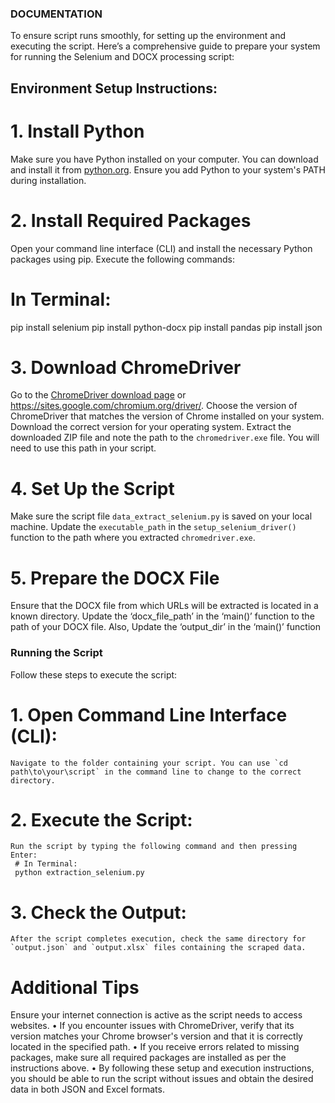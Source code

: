 ### DOCUMENTATION
To ensure script runs smoothly, for setting up the environment and executing the script. Here’s a comprehensive guide to prepare your system for running the Selenium and DOCX processing script:

## Environment Setup Instructions:

# 1. Install Python
Make sure you have Python installed on your computer. You can download and install it from [python.org](https://www.python.org/downloads/). Ensure you add Python to your system's PATH during installation.

# 2. Install Required Packages
Open your command line interface (CLI) and install the necessary Python packages using pip. Execute the following commands:

# In Terminal:
pip install selenium
pip install python-docx
pip install pandas
pip install json

# 3. Download ChromeDriver
 Go to the [ChromeDriver download page](https://googlechromelabs.github.io/chrome-for-testing/) or https://sites.google.com/chromium.org/driver/.
 Choose the version of ChromeDriver that matches the version of Chrome installed on your system.
 Download the correct version for your operating system.
 Extract the downloaded ZIP file and note the path to the `chromedriver.exe` file. You will need to use this path in your script.

# 4. Set Up the Script
 Make sure the script file `data_extract_selenium.py` is saved on your local machine.
 Update the `executable_path` in the `setup_selenium_driver()` function to the path where you extracted `chromedriver.exe`.

# 5. Prepare the DOCX File
 Ensure that the DOCX file from which URLs will be extracted is located in a known directory.
 Update the ‘docx_file_path’ in the ‘main()’ function to the path of your DOCX file.
 Also, Update the ‘output_dir’ in the ‘main()’ function 


### Running the Script

Follow these steps to execute the script:

# 1. Open Command Line Interface (CLI):
    Navigate to the folder containing your script. You can use `cd path\to\your\script` in the command line to change to the correct directory.

# 2. Execute the Script:
    Run the script by typing the following command and then pressing Enter:
     # In Terminal:
     python extraction_selenium.py    

# 3. Check the Output:
    After the script completes execution, check the same directory for `output.json` and `output.xlsx` files containing the scraped data.

# Additional Tips
 Ensure your internet connection is active as the script needs to access websites.
•	If you encounter issues with ChromeDriver, verify that its version matches your Chrome browser's version and that it is correctly located in the specified path.
•	If you receive errors related to missing packages, make sure all required packages are installed as per the instructions above.
•	By following these setup and execution instructions, you should be able to run the script without issues and obtain the desired data in both JSON and Excel formats.
